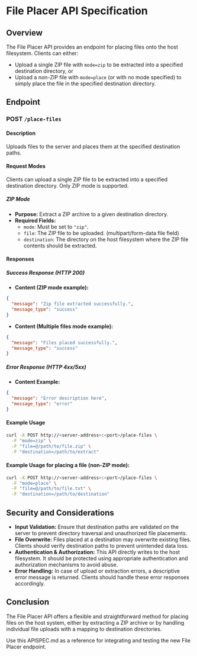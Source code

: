 # File Placer API Specification

## Overview
The File Placer API provides an endpoint for placing files onto the host filesystem. Clients can either:
- Upload a single ZIP file with `mode=zip` to be extracted into a specified destination directory, or
- Upload a non-ZIP file with `mode=place` (or with no mode specified) to simply place the file in the specified destination directory.

## Endpoint

### POST `/place-files`

#### Description
Uploads files to the server and places them at the specified destination paths.

#### Request Modes

Clients can upload a single ZIP file to be extracted into a specified destination directory. Only ZIP mode is supported.

##### ZIP Mode

- **Purpose:** Extract a ZIP archive to a given destination directory.
- **Required Fields:**
  - `mode`: Must be set to `"zip"`.
  - `file`: The ZIP file to be uploaded. (multipart/form-data file field)
  - `destination`: The directory on the host filesystem where the ZIP file contents should be extracted.

#### Responses

##### Success Response (HTTP 200)
- **Content (ZIP mode example):**
```json
{
  "message": "Zip file extracted successfully.",
  "message_type": "success"
}
```

- **Content (Multiple files mode example):**
```json
{
  "message": "Files placed successfully.",
  "message_type": "success"
}
```

##### Error Response (HTTP 4xx/5xx)
- **Content Example:**
```json
{
  "message": "Error description here",
  "message_type": "error"
}
```

#### Example Usage

```bash
curl -X POST http://<server-address>:<port>/place-files \
  -F "mode=zip" \
  -F "file=@/path/to/file.zip" \
  -F "destination=/path/to/extract"
```

#### Example Usage for placing a file (non-ZIP mode):
```bash
curl -X POST http://<server-address>:<port>/place-files \
  -F "mode=place" \
  -F "file=@/path/to/file.txt" \
  -F "destination=/path/to/destination"
```

## Security and Considerations
- **Input Validation:**
  Ensure that destination paths are validated on the server to prevent directory traversal and unauthorized file placements.
- **File Overwrite:**
  Files placed at a destination may overwrite existing files. Clients should verify destination paths to prevent unintended data loss.
- **Authentication & Authorization:**
  This API directly writes to the host filesystem. It should be protected using appropriate authentication and authorization mechanisms to avoid abuse.
- **Error Handling:**
  In case of upload or extraction errors, a descriptive error message is returned. Clients should handle these error responses accordingly.

## Conclusion
The File Placer API offers a flexible and straightforward method for placing files on the host system, either by extracting a ZIP archive or by handling individual file uploads with a mapping to destination directories.

Use this APISPEC.md as a reference for integrating and testing the new File Placer endpoint.
